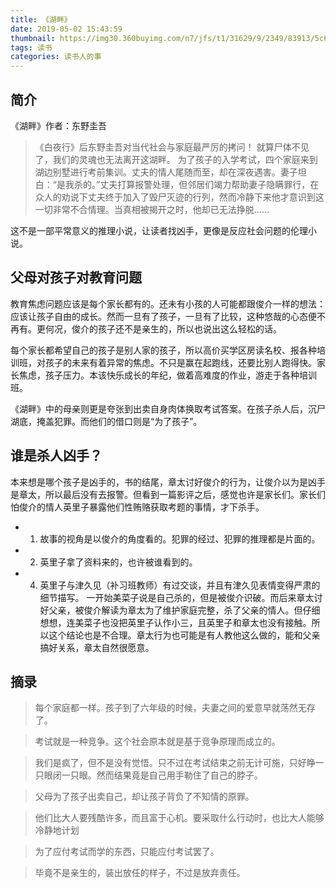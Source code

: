 ```yaml
---
title: 《湖畔》
date: 2019-05-02 15:43:59
thumbnail: https://img30.360buyimg.com/n7/jfs/t1/31629/9/2349/83913/5c69455dE0ecc294b/9e52bf2d086f2a3a.jpg
tags: 读书
categories: 读书人的事
---
```


## 简介
《湖畔》作者：东野圭吾

> 《白夜行》后东野圭吾对当代社会与家庭最严厉的拷问！
> 就算尸体不见了，我们的灵魂也无法离开这湖畔。
> 为了孩子的入学考试，四个家庭来到湖边别墅进行考前集训。丈夫的情人尾随而至，却在深夜遇害。妻子坦白：“是我杀的。”丈夫打算报警处理，但邻居们竭力帮助妻子隐瞒罪行，在众人的劝说下丈夫终于加入了毁尸灭迹的行列，然而冷静下来他才意识到这一切非常不合情理。当真相被揭开之时，他却已无法挣脱……

<!-- more -->

这不是一部平常意义的推理小说，让读者找凶手，更像是反应社会问题的伦理小说。

## 父母对孩子对教育问题
教育焦虑问题应该是每个家长都有的。还未有小孩的人可能都跟俊介一样的想法：应该让孩子自由的成长。然而一旦有了孩子，一旦有了比较，这种悠哉的心态便不再有。更何况，俊介的孩子还不是亲生的，所以也说出这么轻松的话。

每个家长都希望自己的孩子是别人家的孩子，所以高价买学区房读名校、报各种培训班，对孩子的未来有着异常的焦虑。不只是赢在起跑线，还要比别人跑得快。家长焦虑，孩子压力。本该快乐成长的年纪，做着高难度的作业，游走于各种培训班。

《湖畔》中的母亲则更是夸张到出卖自身肉体换取考试答案。在孩子杀人后，沉尸湖底，掩盖犯罪。而他们的借口则是“为了孩子”。

## 谁是杀人凶手？
本来想是哪个孩子是凶手的，书的结尾，章太讨好俊介的行为，让俊介以为是凶手是章太，所以最后没有去报警。但看到一篇影评之后，感觉也许是家长们。家长们怕俊介的情人英里子暴露他们性贿赂获取考题的事情，才下杀手。
* 1. 故事的视角是以俊介的角度看的。犯罪的经过、犯罪的推理都是片面的。
* 2. 英里子拿了资料来的，也许被谁看到的。
* 4. 英里子与津久见（补习班教师）有过交谈，并且有津久见表情变得严肃的细节描写。
一开始美菜子说是自己杀的，但是被俊介识破。而后来章太讨好父亲，被俊介解读为章太为了维护家庭完整，杀了父亲的情人。但仔细想想，连美菜子也没把英里子认作小三，且英里子和章太也没有接触。所以这个结论也是不合理。章太行为也可能是有人教他这么做的，能和父亲搞好关系，章太自然很愿意。

## 摘录
> 每个家庭都一样。孩子到了六年级的时候，夫妻之间的爱意早就荡然无存了。

> 考试就是一种竞争。这个社会原本就是基于竞争原理而成立的。

> 我们是疯了，但不是没有觉悟。只不过在考试结束之前无计可施，只好睁一只眼闭一只眼。然而结果竟是自己用手勒住了自己的脖子。

> 父母为了孩子出卖自己，却让孩子背负了不知情的原罪。

> 他们比大人要残酷许多，而且富于心机。要采取什么行动时，也比大人能够冷静地计划

> 为了应付考试而学的东西，只能应付考试罢了。

> 毕竟不是亲生的，装出放任的样子，不过是放弃责任。

